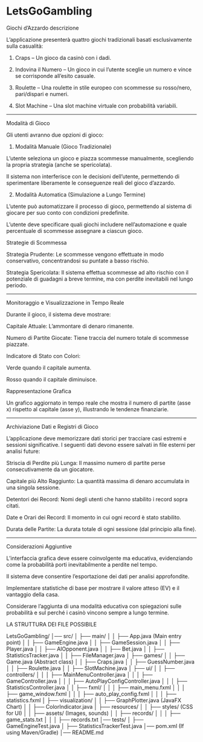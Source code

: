 # LetsGoGambling

Giochi d’Azzardo descrizione

L’applicazione presenterà quattro giochi tradizionali basati esclusivamente sulla casualità:

1. Craps – Un gioco da casinò con i dadi.


2. Indovina il Numero – Un gioco in cui l’utente sceglie un numero e vince se corrisponde all’esito casuale.


3. Roulette – Una roulette in stile europeo con scommesse su rosso/nero, pari/dispari e numeri.


4. Slot Machine – Una slot machine virtuale con probabilità variabili.




---

Modalità di Gioco

Gli utenti avranno due opzioni di gioco:

1. Modalità Manuale (Gioco Tradizionale)

L’utente seleziona un gioco e piazza scommesse manualmente, scegliendo la propria strategia (anche se spericolata).

Il sistema non interferisce con le decisioni dell’utente, permettendo di sperimentare liberamente le conseguenze reali del gioco d’azzardo.


2. Modalità Automatica (Simulazione a Lungo Termine)

L’utente può automatizzare il processo di gioco, permettendo al sistema di giocare per suo conto con condizioni predefinite.

L’utente deve specificare quali giochi includere nell’automazione e quale percentuale di scommesse assegnare a ciascun gioco.


Strategie di Scommessa

Strategia Prudente: Le scommesse vengono effettuate in modo conservativo, concentrandosi su puntate a basso rischio.

Strategia Spericolata: Il sistema effettua scommesse ad alto rischio con il potenziale di guadagni a breve termine, ma con perdite inevitabili nel lungo periodo.



---

Monitoraggio e Visualizzazione in Tempo Reale

Durante il gioco, il sistema deve mostrare:

Capitale Attuale: L’ammontare di denaro rimanente.

Numero di Partite Giocate: Tiene traccia del numero totale di scommesse piazzate.

Indicatore di Stato con Colori:

Verde quando il capitale aumenta.

Rosso quando il capitale diminuisce.



Rappresentazione Grafica

Un grafico aggiornato in tempo reale che mostra il numero di partite (asse x) rispetto al capitale (asse y), illustrando le tendenze finanziarie.



---

Archiviazione Dati e Registri di Gioco

L’applicazione deve memorizzare dati storici per tracciare casi estremi e sessioni significative. I seguenti dati devono essere salvati in file esterni per analisi future:

Striscia di Perdite più Lunga: Il massimo numero di partite perse consecutivamente da un giocatore.

Capitale più Alto Raggiunto: La quantità massima di denaro accumulata in una singola sessione.

Detentori dei Record: Nomi degli utenti che hanno stabilito i record sopra citati.

Date e Orari dei Record: Il momento in cui ogni record è stato stabilito.

Durata delle Partite: La durata totale di ogni sessione (dal principio alla fine).



---

Considerazioni Aggiuntive

L’interfaccia grafica deve essere coinvolgente ma educativa, evidenziando come la probabilità porti inevitabilmente a perdite nel tempo.

Il sistema deve consentire l’esportazione dei dati per analisi approfondite.

Implementare statistiche di base per mostrare il valore atteso (EV) e il vantaggio della casa.

Considerare l’aggiunta di una modalità educativa con spiegazioni sulle probabilità e sul perché i casinò vincono sempre a lungo termine.


LA STRUTTURA DEI FILE POSSIBILE

LetsGoGambling/
│── src/
│   ├── main/
│   │   ├── App.java  (Main entry point)
│   │   ├── GameEngine.java
│   │   ├── GameSession.java
│   │   ├── Player.java
│   │   ├── AIOpponent.java
│   │   ├── Bet.java
│   │   ├── StatisticsTracker.java
│   │   ├── FileManager.java
│   ├── games/
│   │   ├── Game.java (Abstract class)
│   │   ├── Craps.java
│   │   ├── GuessNumber.java
│   │   ├── Roulette.java
│   │   ├── SlotMachine.java
│   ├── ui/
│   │   ├── controllers/
│   │   │   ├── MainMenuController.java
│   │   │   ├── GameController.java
│   │   │   ├── AutoPlayConfigController.java
│   │   │   ├── StatisticsController.java
│   │   ├── fxml/
│   │   │   ├── main_menu.fxml
│   │   │   ├── game_window.fxml
│   │   │   ├── auto_play_config.fxml
│   │   │   ├── statistics.fxml
│   ├── visualization/
│   │   ├── GraphPlotter.java (JavaFX Chart)
│   │   ├── ColorIndicator.java
│   ├── resources/
│   │   ├── styles/ (CSS for UI)
│   │   ├── assets/ (Images, sounds)
│   │   ├── records/
│   │   │   ├── game_stats.txt
│   │   │   ├── records.txt
│── tests/
│   ├── GameEngineTest.java
│   ├── StatisticsTrackerTest.java
│── pom.xml (If using Maven/Gradle)
│── README.md
